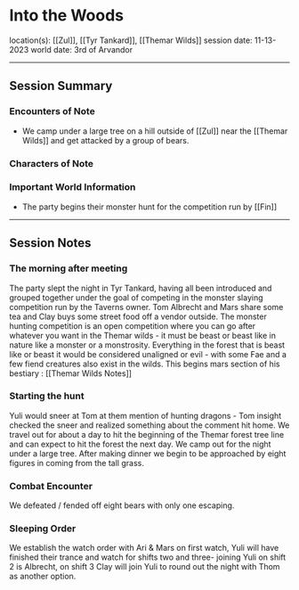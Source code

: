 # Into the Woods
location(s):  [[Zul]], [[Tyr Tankard]], [[Themar Wilds]]
session date: 11-13-2023
world date: 3rd of Arvandor

---------
## Session Summary
### Encounters of Note
- We camp under a large tree on a hill outside of [[Zul]] near the [[Themar Wilds]] and get attacked by a group of bears.
### Characters of Note
### Important World Information
- The party begins their monster hunt for the competition run by [[Fin]]

-----
## Session Notes
### The morning after meeting
The party slept the night in Tyr Tankard, having all been introduced and grouped together under the goal of competing in the monster slaying competition run by the Taverns owner. Tom Albrecht and Mars share some tea and Clay buys some street food off a vendor outside.
The monster hunting competition is an open competition where you can go after whatever you want in the Themar wilds - it must be beast or beast like in nature like a monster or a monstrosity.
Everything in the forest that is beast like or beast it would be considered unaligned or evil - with some Fae and a few fiend creatures also exist in the wilds.
This begins mars section of his bestiary :
[[Themar Wilds Notes]]
### Starting the hunt
Yuli would sneer at Tom at them mention of hunting dragons - Tom insight checked the sneer and realized something about the comment hit home. We travel out for about a day to hit the beginning of the Themar forest tree line and can expect to hit the forest the next day. We camp out for the night under a large tree. After making dinner we begin to be approached by eight figures in coming from the tall grass.
### Combat Encounter
We defeated / fended off eight bears with only one escaping. 
### Sleeping Order
We establish the watch order with Ari & Mars on first watch, Yuli will have finished their trance and watch for shifts two and three- joining Yuli on shift 2 is Albrecht, on shift 3 Clay will join Yuli to round out the night with Thom as another option.

